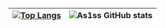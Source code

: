 | [![Top Langs](https://github-readme-stats-beryl-nu-33.vercel.app/api/top-langs?username=As1ss&theme=merko&card_width=475px)](https://github.com/As1ss/github-readme-stats) | ![As1ss GitHub stats](https://github-readme-stats.vercel.app/api?username=As1ss&count_private=true&theme=merko&show_icons=true&line_height=27) |
| ------------- | ------------- |






